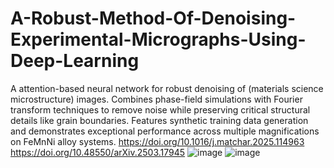 # A-Robust-Method-Of-Denoising-Experimental-Micrographs-Using-Deep-Learning
A attention-based neural network for robust denoising of (materials science microstructure) images. Combines phase-field simulations with Fourier transform techniques to remove noise while preserving critical structural details like grain boundaries. Features synthetic training data generation and demonstrates exceptional performance across multiple magnifications on FeMnNi alloy systems.
https://doi.org/10.1016/j.matchar.2025.114963
https://doi.org/10.48550/arXiv.2503.17945
![image](https://github.com/user-attachments/assets/cd19888d-5eaf-48d4-8767-36112c1d9cad)
![image](https://github.com/user-attachments/assets/a7ca3399-720d-498c-9e82-5ca7e5810b36)

